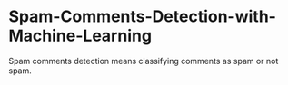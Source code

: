 # Spam-Comments-Detection-with-Machine-Learning
Spam comments detection means classifying comments as spam or not spam.
